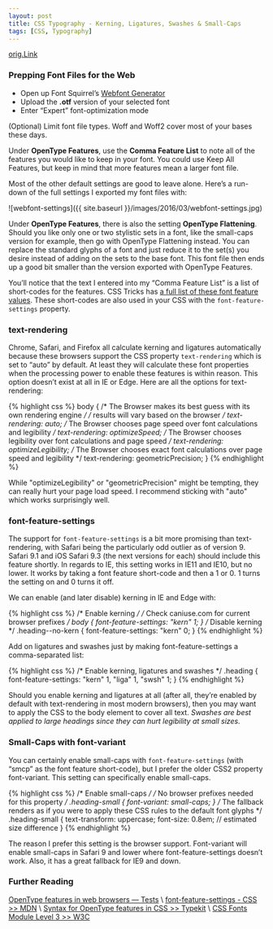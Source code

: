 ```yaml
---
layout: post
title: CSS Typography - Kerning, Ligatures, Swashes & Small-Caps
tags: [CSS, Typography]
---
```


[orig.Link](https://www.viget.com/articles/css-typography-kerning-ligatures-swashes-small-caps)


<!--more-->


### Prepping Font Files for the Web

* Open up Font Squirrel’s [Webfont Generator](https://www.fontsquirrel.com/tools/webfont-generator)
* Upload the **.otf** version of your selected font
* Enter “Expert” font-optimization mode

(Optional) Limit font file types. Woff and Woff2 cover most of your bases these days.

Under **OpenType Features**, use the **Comma Feature List** to note all of the features you would like to keep in your font. You could use Keep All Features, but keep in mind that more features mean a larger font file.

Most of the other default settings are good to leave alone. Here’s a run-down of the full settings I exported my font files with:

![webfont-settings]({{ site.baseurl }}/images/2016/03/webfont-settings.jpg)

Under **OpenType Features**, there is also the setting **OpenType Flattening**. Should you like only one or two stylistic sets in a font, like the small-caps version for example, then go with OpenType Flattening instead. You can replace the standard glyphs of a font and just reduce it to the set(s) you desire instead of adding on the sets to the base font. This font file then ends up a good bit smaller than the version exported with OpenType Features.

You’ll notice that the text I entered into my “Comma Feature List” is a list of short-codes for the features. CSS Tricks has [a full list of these font feature values](https://css-tricks.com/almanac/properties/f/font-feature-settings/). These short-codes are also used in your CSS with the `font-feature-settings` property.



### text-rendering

Chrome, Safari, and Firefox all calculate kerning and ligatures automatically because these browsers support the CSS property `text-rendering` which is set to “auto” by default. At least they will calculate these font properties when the processing power to enable these features is within reason. This option doesn’t exist at all in IE or Edge. Here are all the options for text-rendering:

{% highlight css %}
body {
  /* The Browser makes its best guess with its own rendering engine */
  /* results will vary based on the browser */
  text-rendering: auto;
  /* The Browser chooses page speed over font calculations and legibility */
  text-rendering: optimizeSpeed;
  /* The Browser chooses legibility over font calculations and page speed */
  text-rendering: optimizeLegibility;
  /* The Browser chooses exact font calculations over page speed and legibility */
  text-rendering: geometricPrecision;
}
{% endhighlight %}

While "optimizeLegibility" or "geometricPrecision" might be tempting, they can really hurt your page load speed. I recommend sticking with "auto" which works surprisingly well.



### font-feature-settings

The support for `font-feature-settings` is a bit more promising than text-rendering, with Safari being the particularly odd outlier as of version 9.  Safari 9.1 and iOS Safari 9.3 (the next versions for each) should include this feature shortly. In regards to IE, this setting works in IE11 and IE10, but no lower. It works by taking a font feature short-code and then a 1 or 0. 1 turns the setting on and 0 turns it off.

We can enable (and later disable) kerning in IE and Edge with:

{% highlight css %}
/* Enable kerning */
/* Check caniuse.com for current browser prefixes */
body {
  font-feature-settings: "kern" 1;
}
/* Disable kerning */
.heading--no-kern {
  font-feature-settings: "kern" 0;
}
{% endhighlight %}

Add on ligatures and swashes just by making font-feature-settings a comma-separated list:

{% highlight css %}
/* Enable kerning, ligatures and swashes */
.heading {
  font-feature-settings: "kern" 1, "liga" 1, "swsh" 1;
}
{% endhighlight %}

Should you enable kerning and ligatures at all (after all, they’re enabled by default with text-rendering in most modern browsers), then you may want to apply the CSS to the body element to cover all text. *Swashes are best applied to large headings since they can hurt legibility at small sizes.*



### Small-Caps with font-variant

You can certainly enable small-caps with `font-feature-settings` (with “smcp” as the font feature short-code), but I prefer the older CSS2 property font-variant. This setting can specifically enable small-caps.

{% highlight css %}
/* Enable small-caps */
/* No browser prefixes needed for this property */
.heading-small {
  font-variant: small-caps;
}
/* The fallback renders as if you were to apply these CSS rules to the default font glyphs */
.heading-small {
  text-transform: uppercase;
  font-size: 0.8em; // estimated size difference
}
{% endhighlight %}

The reason I prefer this setting is the browser support. Font-variant will enable small-caps in Safari 9 and lower where font-feature-settings doesn’t work. Also, it has a great fallback for IE9 and down.


### Further Reading


[OpenType features in web browsers — Tests](https://www.typotheque.com/articles/opentype_features_in_web_browsers_-_tests) \\
[font-feature-settings - CSS >> MDN](https://developer.mozilla.org/en-US/docs/Web/CSS/font-feature-settings) \\
[Syntax for OpenType features in CSS >> Typekit](https://helpx.adobe.com/typekit/using/open-type-syntax.html) \\
[CSS Fonts Module Level 3 >> W3C](https://drafts.csswg.org/css-fonts-3/#font-rend-props)

